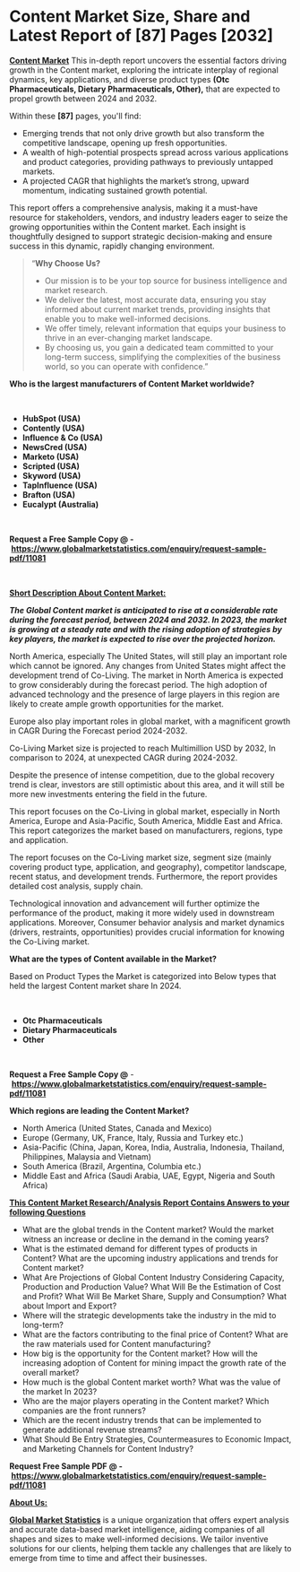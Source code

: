 <h1>Content Market Size, Share and Latest Report of [87] Pages [2032]</h1>
<p><a href="https://www.globalmarketstatistics.com/market-reports/content-marketing-market-11081"><strong>Content Market</strong></a> This in-depth report uncovers the essential factors driving growth in the Content market, exploring the intricate interplay of regional dynamics, key applications, and diverse product types <strong>(Otc Pharmaceuticals, Dietary Pharmaceuticals, Other),</strong> that are expected to propel growth between 2024 and 2032.</p>
<p>Within these <strong>[87]</strong> pages, you'll find:</p>
<ul>
<li>Emerging trends that not only drive growth but also transform the competitive landscape, opening up fresh opportunities.</li>
<li>A wealth of high-potential prospects spread across various applications and product categories, providing pathways to previously untapped markets.</li>
<li>A projected CAGR that highlights the market&rsquo;s strong, upward momentum, indicating sustained growth potential.</li>
</ul>
<p>This report offers a comprehensive analysis, making it a must-have resource for stakeholders, vendors, and industry leaders eager to seize the growing opportunities within the Content market. Each insight is thoughtfully designed to support strategic decision-making and ensure success in this dynamic, rapidly changing environment.</p>
<blockquote class="">
<p>&ldquo;<strong>Why Choose Us? </strong></p>
<ul>
<li>Our mission is to be your top source for business intelligence and market research.</li>
<li>We deliver the latest, most accurate data, ensuring you stay informed about current market trends, providing insights that enable you to make well-informed decisions.</li>
<li>We offer timely, relevant information that equips your business to thrive in an ever-changing market landscape.</li>
<li>By choosing us, you gain a dedicated team committed to your long-term success, simplifying the complexities of the business world, so you can operate with confidence.&rdquo;</li>
</ul>
</blockquote>
<p><strong>Who is the largest manufacturers of Content Market worldwide?</strong></p>
<p>&nbsp;</p>
<ul>
<li><strong>HubSpot (USA)</strong></li>
<li><strong>Contently (USA)</strong></li>
<li><strong>Influence &amp; Co (USA)</strong></li>
<li><strong>NewsCred (USA)</strong></li>
<li><strong>Marketo (USA)</strong></li>
<li><strong>Scripted (USA)</strong></li>
<li><strong>Skyword (USA)</strong></li>
<li><strong>TapInfluence (USA)</strong></li>
<li><strong>Brafton (USA)</strong></li>
<li><strong>Eucalypt (Australia)</strong></li>
</ul>
<p>&nbsp;</p>
<p><strong>Request a Free Sample Copy @ -&nbsp;</strong><a href="https://www.globalmarketstatistics.com/enquiry/request-sample-pdf/11081"><strong>https://www.globalmarketstatistics.com/enquiry/request-sample-pdf/11081</strong></a></p>
<p>&nbsp;</p>
<p><strong><u>Short Description About Content Market:</u></strong></p>
<p><strong><em>The Global Content market is anticipated to rise at a considerable rate during the forecast period, between 2024 and 2032. In 2023, the market is growing at a steady rate and with the rising adoption of strategies by key players, the market is expected to rise over the projected horizon.</em></strong></p>
<p>North America, especially The United States, will still play an important role which cannot be ignored. Any changes from United States might affect the development trend of Co-Living. The market in North America is expected to grow considerably during the forecast period. The high adoption of advanced technology and the presence of large players in this region are likely to create ample growth opportunities for the market.</p>
<p>Europe also play important roles in global market, with a magnificent growth in CAGR During the Forecast period 2024-2032.</p>
<p>Co-Living Market size is projected to reach Multimillion USD by 2032, In comparison to 2024, at unexpected CAGR during 2024-2032.</p>
<p>Despite the presence of intense competition, due to the global recovery trend is clear, investors are still optimistic about this area, and it will still be more new investments entering the field in the future.</p>
<p>This report focuses on the Co-Living in global market, especially in North America, Europe and Asia-Pacific, South America, Middle East and Africa. This report categorizes the market based on manufacturers, regions, type and application.</p>
<p>The report focuses on the Co-Living market size, segment size (mainly covering product type, application, and geography), competitor landscape, recent status, and development trends. Furthermore, the report provides detailed cost analysis, supply chain.</p>
<p>Technological innovation and advancement will further optimize the performance of the product, making it more widely used in downstream applications. Moreover, Consumer behavior analysis and market dynamics (drivers, restraints, opportunities) provides crucial information for knowing the Co-Living market.</p>
<p><strong>What are the types of Content available in the Market?</strong></p>
<p>Based on Product Types the Market is categorized into Below types that held the largest Content market share In 2024.</p>
<p>&nbsp;</p>
<ul>
<li><strong>Otc Pharmaceuticals</strong></li>
<li><strong>Dietary Pharmaceuticals</strong></li>
<li><strong>Other</strong></li>
</ul>
<p>&nbsp;</p>
<p><strong>Request a Free Sample Copy @</strong>&nbsp;-&nbsp;<a href="https://www.globalmarketstatistics.com/enquiry/request-sample-pdf/11081"><strong>https://www.globalmarketstatistics.com/enquiry/request-sample-pdf/11081</strong></a></p>
<p><strong>Which regions are leading the Content Market?</strong></p>
<ul>
<li>North America (United States, Canada and Mexico)</li>
<li>Europe (Germany, UK, France, Italy, Russia and Turkey etc.)</li>
<li>Asia-Pacific (China, Japan, Korea, India, Australia, Indonesia, Thailand, Philippines, Malaysia and Vietnam)</li>
<li>South America (Brazil, Argentina, Columbia etc.)</li>
<li>Middle East and Africa (Saudi Arabia, UAE, Egypt, Nigeria and South Africa)</li>
</ul>
<p><strong><u>This Content Market Research/Analysis Report Contains Answers to your following Questions</u></strong></p>
<ul>
<li>What are the global trends in the Content market? Would the market witness an increase or decline in the demand in the coming years?</li>
<li>What is the estimated demand for different types of products in Content? What are the upcoming industry applications and trends for Content market?</li>
<li>What Are Projections of Global Content Industry Considering Capacity, Production and Production Value? What Will Be the Estimation of Cost and Profit? What Will Be Market Share, Supply and Consumption? What about Import and Export?</li>
<li>Where will the strategic developments take the industry in the mid to long-term?</li>
<li>What are the factors contributing to the final price of Content? What are the raw materials used for Content manufacturing?</li>
<li>How big is the opportunity for the Content market? How will the increasing adoption of Content for mining impact the growth rate of the overall market?</li>
<li>How much is the global Content market worth? What was the value of the market In 2023?</li>
<li>Who are the major players operating in the Content market? Which companies are the front runners?</li>
<li>Which are the recent industry trends that can be implemented to generate additional revenue streams?</li>
<li>What Should Be Entry Strategies, Countermeasures to Economic Impact, and Marketing Channels for Content Industry?</li>
</ul>
<p><strong>Request Free Sample PDF @ -&nbsp;</strong><a href="https://www.globalmarketstatistics.com/enquiry/request-sample-pdf/11081"><strong>https://www.globalmarketstatistics.com/enquiry/request-sample-pdf/11081</strong></a></p>
<p><strong><u>About Us:</u></strong></p>
<p><a href="https://www.globalmarketstatistics.com/"><strong>Global Market Statistics</strong></a>&nbsp;is a unique organization that offers expert analysis and accurate data-based market intelligence, aiding companies of all shapes and sizes to make well-informed decisions. We tailor inventive solutions for our clients, helping them tackle any challenges that are likely to emerge from time to time and affect their businesses.</p>